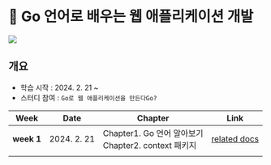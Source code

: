 # 📖 Go 언어로 배우는 웹 애플리케이션 개발

![](https://contents.kyobobook.co.kr/sih/fit-in/458x0/pdt/9791192987439.jpg)

## 개요
- 학습 시작 : 2024. 2. 21 ~
- 스터디 참여 : `Go로 웹 애플리케이션을 만든다Go?`

| Week | Date | Chapter | Link |
| :--: | ---- | ---- | ---- |
| **week 1** | 2024. 2. 21 | Chapter1. Go 언어 알아보기<br>Chapter2. context 패키지 | [related docs](golang/web-application-development/week1.md) |
|  |  |  |  |
